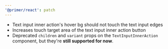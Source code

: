 ```yaml
---
'@primer/react': patch
---
```


- Text input inner action's hover bg should not touch the text input edges
- Increases touch target area of the text input inner action button
- Deprecated `children` and `variant` props on the `TextInputInnerAction` component, but they're **still supported for now**.
